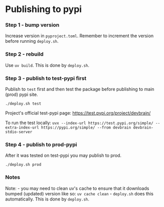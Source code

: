 
# Publishing to pypi


### Step 1 - bump version
Increase version in `pyproject.toml`.
Remember to increment the version before running `deploy.sh`.


### Step 2 - rebuild
Use `uv build`. This is done by `deploy.sh`.


### Step 3 - publish to test-pypi first
Publish to `test` first and then test the package before publishing to main (prod) pypi site.

`
./deploy.sh test
`

Project's official test-pypi page: https://test.pypi.org/project/devbrain/

To run the test locally:
`
uvx --index-url https://test.pypi.org/simple/ --extra-index-url https://pypi.org/simple/ --from devbrain devbrain-stdio-server
`


### Step 4 - publish to prod-pypi
After it was tested on test-pypi you may publish to prod.

`
./deploy.sh prod
`


### Notes
Note: - you may need to clean uv's cache to ensure that it downloads bumped (updated) version like so: `uv cache clean` - `deploy.sh` does this automatically.
This is done by `deploy.sh`.
